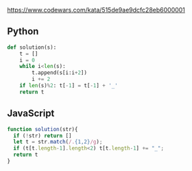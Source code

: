 https://www.codewars.com/kata/515de9ae9dcfc28eb6000001

## Python
```python
def solution(s):
    t = []
    i = 0
    while i<len(s):
        t.append(s[i:i+2])
        i += 2
    if len(s)%2: t[-1] = t[-1] + '_'
    return t
```

## JavaScript
```js
function solution(str){
  if (!str) return []
  let t = str.match(/.{1,2}/g);
  if (t[t.length-1].length<2) t[t.length-1] += "_";
  return t
}
```